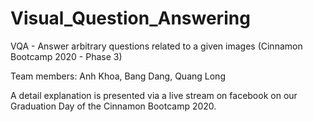 # Visual_Question_Answering
VQA - Answer arbitrary questions related to a given images (Cinnamon Bootcamp 2020 - Phase 3)

Team members: Anh Khoa, Bang Dang, Quang Long

A detail explanation is presented via a live stream on facebook on our Graduation Day of the Cinnamon Bootcamp 2020.
